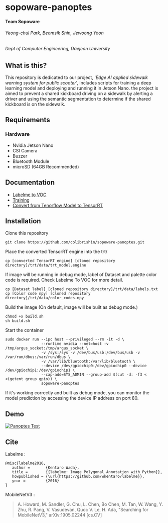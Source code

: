 
# sopoware-panoptes
#### Team Sopoware
###### Yeong-chul Park, Beomsik Shin, Jewoong Yoon
###### Dept of Computer Engineering, Daejeon University

## What is this?
This repository is dedicated to our project, '_Edge AI applied sidewalk warning system for public scooter_', includes scripts for training a deep learning model and deploying and running it in Jetson Nano. the project is aimed to prevent a shared kickboard driving on a sidewalk by alerting a driver and using the semantic segmentation to determine if the shared kickboard is on the sidewalk.

## Requirements
### Hardware
* Nvidia Jetson Nano
* CSI Camera
* Buzzer
* Bluetooth Module
* microSD (64GB Recommended)

## Documentation
* [Labelme to VOC](https://colab.research.google.com/drive/1-gydoon3ROho8mKwXy_VkbxQ-SlxjN1J?usp=sharing)
* [Training](https://colab.research.google.com/drive/1rTYmXW5S9tPD-pBJHBiGGSeT_n3EQumC?usp=sharing)
* [Convert from Tenorflow Model to TensorRT](https://colab.research.google.com/drive/1Ow65KbqCK4A6_Znghwe02rgTau4tImsX?usp=sharing)

## Installation
Clone this repository
```
git clone https://github.com/colibrishin/sopoware-panoptes.git
```
Place the converted TensorRT engine into the trt/
```
cp [converted TensorRT engine] [cloned repository directory]/trt/data/trt_model.engine
```
If image will be running in debug mode, label of Dataset and palette color code is required. Check Labelme To VOC for more detail.
```
cp [Dataset label] [cloned repository directory]/trt/data/labels.txt
cp [Color code npy] [cloned repository directory]/trt/data/color_codes.npy
```
Build the image (On default, image will be built as debug mode.)
```
chmod +x build.sh
sh build.sh
```
Start the container
```
sudo docker run --ipc host --privileged --rm -it -d \
                --runtime nvidia --net=host -v /tmp/argus_socket:/tmp/argus_socket \
                -v /sys:/sys -v /dev/bus/usb:/dev/bus/usb -v /var/run/dbus:/var/run/dbus \
                -v /var/lib/bluetooth:/var/lib/bluetooth \
                --device /dev/gpiochip0:/dev/gpiochip0 --device /dev/gpiochip1:/dev/gpiochip1 \
                --cap-add=SYS_ADMIN --group-add $(cut -d: -f3 < <(getent group gpio)) \
                sopoware-panoptes
```
If it's working correctly and built as debug mode, you can monitor the model prediction by accessing the device IP address on port 80.

## Demo
[![Panoptes Test](https://img.youtube.com/vi/cixV5epef-o/0.jpg)](https://www.youtube.com/watch?v=cixV5epef-o&list=PLlMDSNRDqISrXgHIdhFAXMeO7ZJ20IG7L "Panoptes Test")


## Cite

Labelme :

```
@misc{labelme2016,
   author =       {Kentaro Wada},
   title =        {{labelme: Image Polygonal Annotation with Python}},
   howpublished = {\url{https://github.com/wkentaro/labelme}},
   year =         {2016}
}
```


MobileNetV3 :
> A. Howard, M. Sandler, G. Chu, L. Chen, Bo Chen, M. Tan, W. Wang, Y. Zhu, R. Pang, V. Vasudevan, Quoc V. Le, H. Ada, "Searching for MobileNetV3," arXiv:1905.02244 [cs.CV] 

